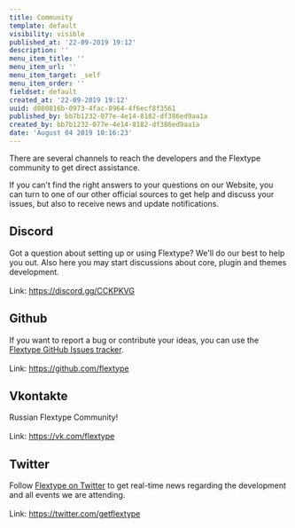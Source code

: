 ```yaml
---
title: Community
template: default
visibility: visible
published_at: '22-09-2019 19:12'
description: ''
menu_item_title: ''
menu_item_url: ''
menu_item_target: _self
menu_item_order: ''
fieldset: default
created_at: '22-09-2019 19:12'
uuid: d080816b-0973-4fac-8964-4f6ecf8f3561
published_by: bb7b1232-077e-4e14-8182-df386ed9aa1a
created_by: bb7b1232-077e-4e14-8182-df386ed9aa1a
date: 'August 04 2019 10:16:23'
---
```


<p>
    There are several channels to reach the developers and the Flextype community to get direct assistance.
</p>

<p>If you can't find the right answers to your questions on our Website, you can turn to one of our other official sources to get help and discuss your issues, but also to receive news and update notifications.</p>

<h2 class="h2"><i class="fab fa-discord"></i> Discord</h2>

<p>
    Got a question about setting up or using Flextype? We'll do our best to help you out.
    Also here you may start discussions about core, plugin and themes development.
    <br><br>
    Link: <a href="https://discord.gg/CCKPKVG">https://discord.gg/CCKPKVG</a>
</p>

<h2 class="h2"><i class="fab fa-github"></i> Github</h2>

<p>
    If you want to report a bug or contribute your ideas, you can use the <a href="https://github.com/flextype/flextype/issues">Flextype GitHub Issues tracker</a>.
    <br><br>
    Link: <a href="https://github.com/flextype">https://github.com/flextype</a>
</p>

<h2 class="h2"><i class="fab fa-vk"></i> Vkontakte</h2>

<p>
    Russian Flextype Community!
    <br><br>
    Link: <a href="https://vk.com/flextype">https://vk.com/flextype</a>
</p>

<h2 class="h2"><i class="fab fa-twitter"></i> Twitter</h2>

<p>
    Follow <a href="https://twitter.com/getflextype">Flextype on Twitter</a> to get real-time news regarding the development and all events we are attending.
    <br><br>
    Link: <a href="https://twitter.com/getflextype">https://twitter.com/getflextype</a>
</p>
